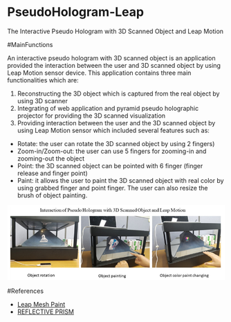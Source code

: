 # PseudoHologram-Leap
The Interactive Pseudo Hologram with 3D Scanned Object and Leap Motion

#MainFunctions

An interactive pseudo hologram with 3D scanned object is an application provided the interaction between the user and 3D scanned object by using Leap Motion sensor device. This application contains three main functionalities which are:
1. Reconstructing the 3D object which is captured from the real object by using 3D scanner
2. Integrating of web application and pyramid pseudo holographic projector for providing the 3D scanned visualization
3. Providing interaction between the user and the 3D scanned object by using Leap Motion sensor which included several features such as:
- Rotate: the user can rotate the 3D scanned object by using 2 fingers)
- Zoom-in/Zoom-out: the user can use 5 fingers for zooming-in and zooming-out the object
-  Point: the 3D scanned object can be pointed with 6 finger (finger release and finger point)
-  Paint: it allows the user to paint the 3D scanned object with real color by using grabbed finger and point finger. The user can also resize the brush of object painting.

<img src="1.jpg"/>

#References
- <a href="http://www.seedoubleyou.nl/blog/leap-mesh-painter-demo/item36"> Leap Mesh Paint</a>
- <a href="http://www.instructables.com/id/Reflective-Prism/">REFLECTIVE PRISM</a>

